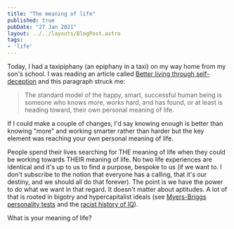 ```yaml
---
title: "The meaning of life"
published: true
pubDate: "27 Jan 2021"
layout: ../../layouts/BlogPost.astro
tags:
- 'life'
---
```


Today, I had a taxipiphany (an epiphany in a taxi) on my way home from my son's school. I was reading an article called [Better living through self-deception](https://kottke.org/07/05/better-living-through-self-deception) and this paragraph struck me:

> The standard model of the happy, smart, successful human being is someone who knows more, works hard, and has found, or at least is heading toward, their own personal meaning of life.

If I could make a couple of changes, I'd say knowing enough is better than knowing "more" and working smarter rather than harder but the key element was reaching your own personal meaning of life.

People spend their lives searching for THE meaning of life when they could be working towards THEIR meaning of life. No two life experiences are identical and it's up to us to find a purpose, bespoke to us (if we want to. I don't subscribe to the notion that everyone has a calling, that it's our destiny, and we should all do that forever). The point is we have the power to do what we want in that regard. It doesn't matter about aptitudes. A lot of that is rooted in bigotry and hypercapitalist ideals (see [Myers-Briggs personality tests](https://digg.com/2015/myers-briggs-secret-history) and the [racist history of IQ](https://interestingengineering.com/science/the-notorious-inaccuracies-and-failings-of-iq-tests)).

What is your meaning of life?
